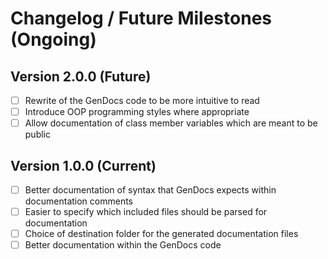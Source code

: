 Changelog / Future Milestones (Ongoing)
====================================

Version 2.0.0 (Future)
-------------

- [ ] Rewrite of the GenDocs code to be more intuitive to read
- [ ] Introduce OOP programming styles where appropriate
- [ ] Allow documentation of class member variables which are meant to be public

Version 1.0.0 (Current)
-------------

- [ ] Better documentation of syntax that GenDocs expects within documentation comments
- [ ] Easier to specify which included files should be parsed for documentation
- [ ] Choice of destination folder for the generated documentation files
- [ ] Better documentation within the GenDocs code